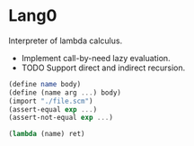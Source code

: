 # Lang0

Interpreter of lambda calculus.

- Implement call-by-need lazy evaluation.
- TODO Support direct and indirect recursion.

```scheme
(define name body)
(define (name arg ...) body)
(import "./file.scm")
(assert-equal exp ...)
(assert-not-equal exp ...)

(lambda (name) ret)
```

